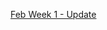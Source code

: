 [Feb Week 1 - Update](https://www.canva.com/design/DAF8jz69VD0/3tzOhzbA7hsQD8Qf7_KnFA/edit?utm_content=DAF8jz69VD0&utm_campaign=designshare&utm_medium=link2&utm_source=sharebutton)
